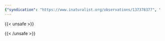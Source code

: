 ```yaml
---
{"syndication": "https://www.inaturalist.org/observations/137378377", "date": "2022-10-02T14:16:20-04:00", "taxon": {"name": "Humulus lupulus", "common_name": "common hops"}, "quality_grade": "research", "identifications_most_agree": true, "species_guess": "\u0425\u043c\u0435\u043b\u044c \u043e\u0431\u044b\u043a\u043d\u043e\u0432\u0435\u043d\u043d\u044b\u0439", "identifications_most_disagree": false, "captive": false, "project_ids": [4034], "community_taxon_id": 53779, "geojson": {"type": "Point", "coordinates": [-75.2457969444, 43.0825033333]}, "owners_identification_from_vision": true, "identifications_count": 1, "obscured": false, "num_identification_agreements": 1, "num_identification_disagreements": 0, "place_guess": "Utica, NY 13501, USA", "photos": [{"id": 234620782, "license_code": "cc-by-nc", "original_dimensions": {"width": 1536, "height": 2048}, "url": "https://inaturalist-open-data.s3.amazonaws.com/photos/234620782/square.jpeg", "attribution": "(c) Brandon Rozek, some rights reserved (CC BY-NC)", "flags": []}, {"id": 234620800, "license_code": "cc-by-nc", "original_dimensions": {"width": 1536, "height": 2048}, "url": "https://inaturalist-open-data.s3.amazonaws.com/photos/234620800/square.jpeg", "attribution": "(c) Brandon Rozek, some rights reserved (CC BY-NC)", "flags": []}]}
---
```

{{< unsafe >}}

{{< /unsafe >}}
